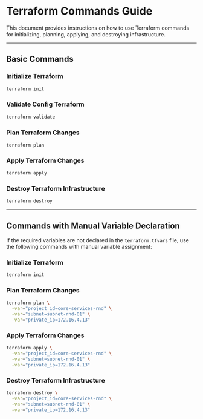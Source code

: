 # Terraform Commands Guide

This document provides instructions on how to use Terraform commands for initializing, planning, applying, and destroying infrastructure.

---

## Basic Commands

### Initialize Terraform
```bash
terraform init
```

### Validate Config Terraform
```bash
terraform validate
```

### Plan Terraform Changes
```bash
terraform plan
```

### Apply Terraform Changes
```bash
terraform apply
```

### Destroy Terraform Infrastructure
```bash
terraform destroy
```

---

## Commands with Manual Variable Declaration

If the required variables are not declared in the `terraform.tfvars` file, use the following commands with manual variable assignment:

### Initialize Terraform
```bash
terraform init
```

### Plan Terraform Changes
```bash
terraform plan \
  -var="project_id=core-services-rnd" \
  -var="subnet=subnet-rnd-01" \
  -var="private_ip=172.16.4.13"
```

### Apply Terraform Changes
```bash
terraform apply \
  -var="project_id=core-services-rnd" \
  -var="subnet=subnet-rnd-01" \
  -var="private_ip=172.16.4.13"
```

### Destroy Terraform Infrastructure
```bash
terraform destroy \
  -var="project_id=core-services-rnd" \
  -var="subnet=subnet-rnd-01" \
  -var="private_ip=172.16.4.13"
